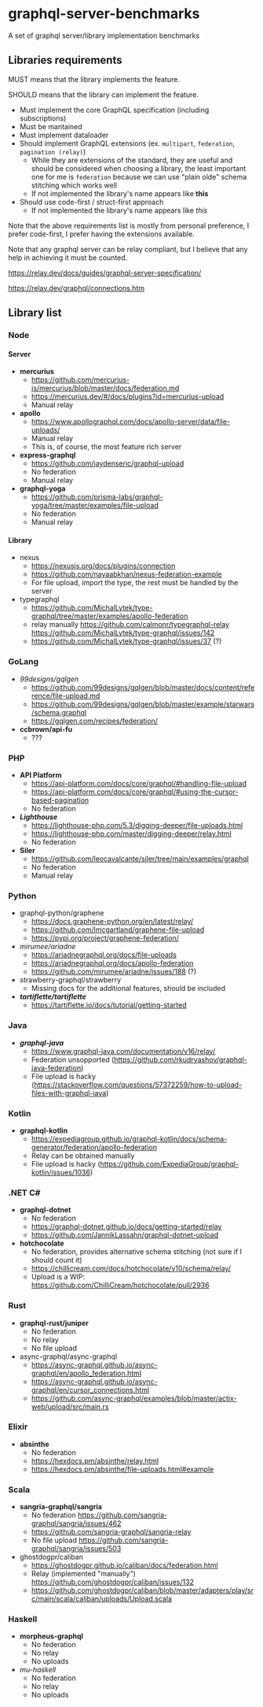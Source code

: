 # graphql-server-benchmarks

A set of graphql server/library implementation benchmarks

## Libraries requirements

MUST means that the library implements the feature.

SHOULD means that the library can implement the feature.

* Must implement the core GraphQL specification (including subscriptions)
* Must be mantained
* Must implement dataloader
* Should implement GraphQL extensions (ex. `multipart`, `federation`, `pagination (relay)`)
  * While they are extensions of the standard, they are useful and should be considered when choosing a library, the least important one for me is `federation` because we can use "plain olde" schema stitching which works well
  * If not implemented the library's name appears like **this**
* Should use code-first / struct-first approach
  * If not implemented the library's name appears like *this*

Note that the above requirements list is mostly from personal preference, I prefer code-first, I prefer having the extensions available.

Note that any graphql server can be relay compliant, but I believe that any help in achieving it must be counted.

https://relay.dev/docs/guides/graphql-server-specification/

https://relay.dev/graphql/connections.htm

## Library list

### Node

#### Server

* **mercurius**
  * https://github.com/mercurius-js/mercurius/blob/master/docs/federation.md
  * https://mercurius.dev/#/docs/plugins?id=mercurius-upload
  * Manual relay
* **apollo**
  * https://www.apollographql.com/docs/apollo-server/data/file-uploads/
  * Manual relay
  * This is, of course, the most feature rich server
* **express-graphql**
  * https://github.com/jaydenseric/graphql-upload
  * No federation
  * Manual relay
* **graphql-yoga**
  * https://github.com/prisma-labs/graphql-yoga/tree/master/examples/file-upload
  * No federation
  * Manual relay

#### Library

* nexus
  * https://nexusjs.org/docs/plugins/connection
  * https://github.com/nayaabkhan/nexus-federation-example
  * For file upload, import the type, the rest must be handled by the server
* typegraphql
  * https://github.com/MichalLytek/type-graphql/tree/master/examples/apollo-federation
  * relay manually https://github.com/calmonr/typegraphql-relay https://github.com/MichalLytek/type-graphql/issues/142
  * https://github.com/MichalLytek/type-graphql/issues/37 (?)

### GoLang

* *99designs/gqlgen*
  * https://github.com/99designs/gqlgen/blob/master/docs/content/reference/file-upload.md
  * https://github.com/99designs/gqlgen/blob/master/example/starwars/schema.graphql
  * https://gqlgen.com/recipes/federation/
* **ccbrown/api-fu**
  * ???

### PHP

* **API Platform**
  * https://api-platform.com/docs/core/graphql/#handling-file-upload
  * https://api-platform.com/docs/core/graphql/#using-the-cursor-based-pagination
  * No federation
* ***Lighthouse***
  * https://lighthouse-php.com/5.3/digging-deeper/file-uploads.html
  * https://lighthouse-php.com/master/digging-deeper/relay.html
  * No federation
* **Siler**
  * https://github.com/leocavalcante/siler/tree/main/examples/graphql
  * No federation
  * Manual relay

### Python

* graphql-python/graphene
  * https://docs.graphene-python.org/en/latest/relay/
  * https://github.com/lmcgartland/graphene-file-upload
  * https://pypi.org/project/graphene-federation/
* *mirumee/ariadne*
  * https://ariadnegraphql.org/docs/file-uploads
  * https://ariadnegraphql.org/docs/apollo-federation
  * https://github.com/mirumee/ariadne/issues/188 (?)
* strawberry-graphql/strawberry
  * Missing docs for the additional features, should be included
* ***tartiflette/tartiflette***
  * https://tartiflette.io/docs/tutorial/getting-started

### Java

* ***graphql-java*** 
  * https://www.graphql-java.com/documentation/v16/relay/
  * Federation unsopported (https://github.com/rkudryashov/graphql-java-federation)
  * File upload is hacky (https://stackoverflow.com/questions/57372259/how-to-upload-files-with-graphql-java)

### Kotlin

* **graphql-kotlin**
  * https://expediagroup.github.io/graphql-kotlin/docs/schema-generator/federation/apollo-federation
  * Relay can be obtained manually
  * File upload is hacky (https://github.com/ExpediaGroup/graphql-kotlin/issues/1036)

### .NET C#

* **graphql-dotnet**
  * No federation
  * https://graphql-dotnet.github.io/docs/getting-started/relay
  * https://github.com/JannikLassahn/graphql-dotnet-upload
* **hotchocolate**
  * No federation, provides alternative schema stitching (not sure if I should count it)
  * https://chillicream.com/docs/hotchocolate/v10/schema/relay/
  * Upload is a WIP: https://github.com/ChilliCream/hotchocolate/pull/2936

### Rust

* **graphql-rust/juniper**
  * No federation
  * No relay
  * No file upload
* async-graphql/async-graphql
  * https://async-graphql.github.io/async-graphql/en/apollo_federation.html
  * https://async-graphql.github.io/async-graphql/en/cursor_connections.html
  * https://github.com/async-graphql/examples/blob/master/actix-web/upload/src/main.rs

### Elixir

* **absinthe**
  * No federation
  * https://hexdocs.pm/absinthe/relay.html
  * https://hexdocs.pm/absinthe/file-uploads.html#example

### Scala

* **sangria-graphql/sangria**
  * No federation https://github.com/sangria-graphql/sangria/issues/462
  * https://github.com/sangria-graphql/sangria-relay
  * No file upload https://github.com/sangria-graphql/sangria/issues/503
* ghostdogpr/caliban 
  * https://ghostdogpr.github.io/caliban/docs/federation.html
  * Relay (implemented "manually") https://github.com/ghostdogpr/caliban/issues/132
  * https://github.com/ghostdogpr/caliban/blob/master/adapters/play/src/main/scala/caliban/uploads/Upload.scala

### Haskell

* **morpheus-graphql**
  * No federation
  * No relay
  * No uploads
* *mu-haskell*
  * No federation
  * No relay
  * No uploads

